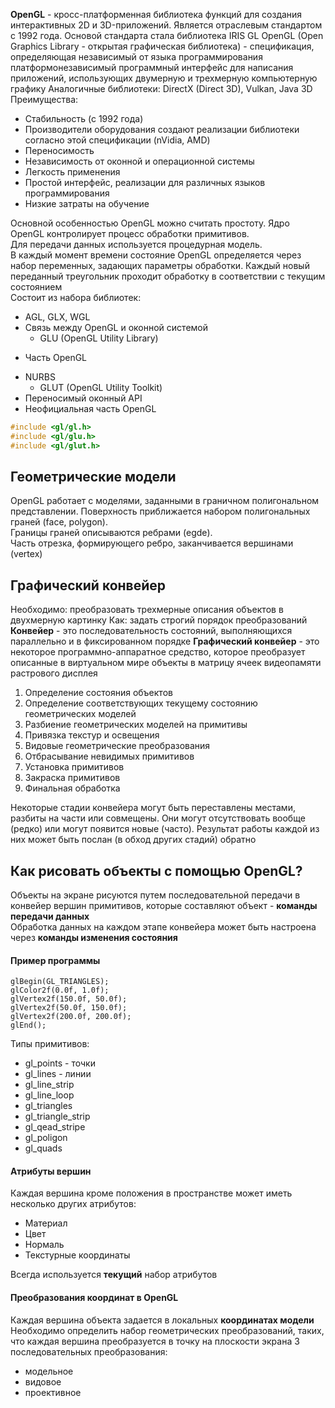 **OpenGL** - кросс-платформенная библиотека функций для создания интерактивных 2D и 3D-приложений. Является отраслевым стандартом с 1992 года. Основой стандарта стала библиотека IRIS GL
OpenGL (Open Graphics Library - открытая графическая библиотека) - спецификация, определяющая независимый от языка программирования платформонезависимый программный интерфейс для написания приложений, использующих двумерную и трехмерную компьютерную графику
Аналогичные библиотеки: DirectX (Direct 3D), Vulkan, Java 3D
Преимущества:
- Стабильность (с 1992 года)
- Производители оборудования создают реализации библиотеки согласно этой спецификации (nVidia, AMD)
- Переносимость
- Независимость от оконной и операционной системы
- Легкость применения
- Простой интерфейс, реализации для различных языков программирования
- Низкие затраты на обучение  

Основной особенностью OpenGL можно считать простоту. Ядро OpenGL контролирует процесс обработки примитивов.  
Для передачи данных используется процедурная модель.  
В каждый момент времени состояние OpenGL определяется через набор переменных, задающих параметры обработки. Каждый новый переданный треугольник проходит обработку в соответствии с текущим состоянием  
Состоит из набора библиотек:
- AGL, GLX, WGL  
- Связь между OpenGL и оконной системой
	- GLU (OpenGL Utility Library)
* Часть OpenGL
- NURBS
	* GLUT (OpenGL Utility Toolkit)
- Переносимый оконный API
- Неофициальная часть OpenGL
```cpp
#include <gl/gl.h>
#include <gl/glu.h>
#include <gl/glut.h>
```
## Геометрические модели
OpenGL работает с моделями, заданными в граничном полигональном представлении.  Поверхность приближается набором полигональных граней (face, polygon).  
Границы граней описываются ребрами (egde).  
Часть отрезка, формирующего ребро, заканчивается вершинами (vertex)  
## Графический конвейер
Необходимо: преобразовать трехмерные описания объектов в двухмерную картинку
Как: задать строгий порядок преобразований
**Конвейер** - это последовательность состояний, выполняющихся параллельно и в фиксированном порядке
**Графический конвейер** - это некоторое программно-аппаратное средство, которое преобразует описанные в виртуальном мире объекты в матрицу ячеек видеопамяти растрового дисплея
1. Определение состояния объектов
2. Определение соответствующих текущему состоянию геометрических моделей
3. Разбиение геометрических моделей на примитивы
4. Привязка текстур и освещения
5. Видовые геометрические преобразования
6. Отбрасывание невидимых примитивов
7. Установка примитивов
8. Закраска примитивов
9. Финальная обработка  

Некоторые стадии конвейера могут быть переставлены местами, разбиты на части или совмещены. Они могут отсутствовать вообще (редко) или могут появится новые (часто). Результат работы каждой из них может быть послан (в обход других стадий) обратно
## Как рисовать объекты с помощью OpenGL?
Объекты на экране рисуются путем последовательной передачи в конвейер вершин примитивов, которые составляют объект - **команды передачи данных**  
Обработка данных на каждом этапе конвейера может быть настроена через **команды изменения состояния**
#### Пример программы
```
glBegin(GL_TRIANGLES);
glColor2f(0.0f, 1.0f);
glVertex2f(150.0f, 50.0f);
glVertex2f(50.0f, 150.0f);
glVertex2f(200.0f, 200.0f);
glEnd();
```
Типы примитивов:
- gl_points - точки
- gl_lines - линии
- gl_line_strip
- gl_line_loop
- gl_triangles
- gl_triangle_strip
- gl_qead_stripe
- gl_poligon
- gl_quads
#### Атрибуты вершин
Каждая вершина кроме положения в пространстве может иметь несколько других атрибутов:
- Материал
- Цвет
- Нормаль
- Текстурные координаты  

Всегда используется **текущий** набор атрибутов
#### Преобразования координат в OpenGL
Каждая вершина объекта задается в локальных **координатах модели**  
Необходимо определить набор геометрических преобразований, таких, что каждая вершина преобразуется в точку на плоскости экрана
3 последовательных преобразования:
- модельное
- видовое
- проективное
